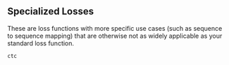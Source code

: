## Specialized Losses

These are loss functions with more specific use cases (such as sequence to sequence mapping) that are otherwise not as widely applicable as your standard loss function.

```@docs
ctc
```
